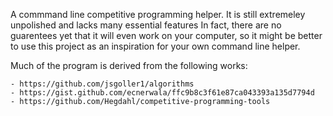 A commmand line competitive programming helper.
It is still extremeley unpolished and lacks many essential features
In fact, there are no guarentees yet that it will even work on your computer, so it might be better to use this project as an inspiration for your own command line helper.

Much of the program is derived from the following works:

    - https://github.com/jsgoller1/algorithms
    - https://gist.github.com/ecnerwala/ffc9b8c3f61e87ca043393a135d7794d
    - https://github.com/Hegdahl/competitive-programming-tools
